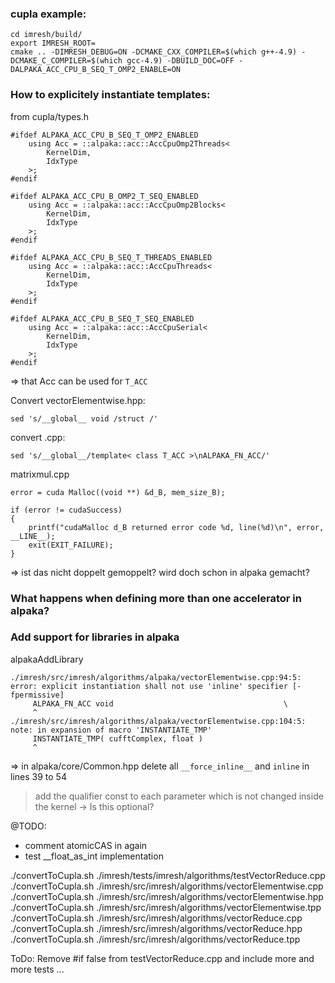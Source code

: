 ### cupla example:

    cd imresh/build/
    export IMRESH_ROOT=
    cmake .. -DIMRESH_DEBUG=ON -DCMAKE_CXX_COMPILER=$(which g++-4.9) -DCMAKE_C_COMPILER=$(which gcc-4.9) -DBUILD_DOC=OFF -DALPAKA_ACC_CPU_B_SEQ_T_OMP2_ENABLE=ON

### How to explicitely instantiate templates:

from cupla/types.h

    #ifdef ALPAKA_ACC_CPU_B_SEQ_T_OMP2_ENABLED
        using Acc = ::alpaka::acc::AccCpuOmp2Threads<
            KernelDim,
            IdxType
        >;
    #endif

    #ifdef ALPAKA_ACC_CPU_B_OMP2_T_SEQ_ENABLED
        using Acc = ::alpaka::acc::AccCpuOmp2Blocks<
            KernelDim,
            IdxType
        >;
    #endif

    #ifdef ALPAKA_ACC_CPU_B_SEQ_T_THREADS_ENABLED
        using Acc = ::alpaka::acc::AccCpuThreads<
            KernelDim,
            IdxType
        >;
    #endif

    #ifdef ALPAKA_ACC_CPU_B_SEQ_T_SEQ_ENABLED
        using Acc = ::alpaka::acc::AccCpuSerial<
            KernelDim,
            IdxType
        >;
    #endif

  => that Acc can be used for `T_ACC`

Convert vectorElementwise.hpp:

    sed 's/__global__ void /struct /'

convert .cpp:

    sed 's/__global__/template< class T_ACC >\nALPAKA_FN_ACC/'

matrixmul.cpp

    error = cuda Malloc((void **) &d_B, mem_size_B);

    if (error != cudaSuccess)
    {
        printf("cudaMalloc d_B returned error code %d, line(%d)\n", error, __LINE__);
        exit(EXIT_FAILURE);
    }

  => ist das nicht doppelt gemoppelt? wird doch schon in alpaka gemacht?

### What happens when defining more than one accelerator in alpaka?

### Add support for libraries in alpaka

alpakaAddLibrary


    ./imresh/src/imresh/algorithms/alpaka/vectorElementwise.cpp:94:5: error: explicit instantiation shall not use 'inline' specifier [-fpermissive]
         ALPAKA_FN_ACC void                                      \
         ^
    ./imresh/src/imresh/algorithms/alpaka/vectorElementwise.cpp:104:5: note: in expansion of macro 'INSTANTIATE_TMP'
         INSTANTIATE_TMP( cufftComplex, float )
         ^

  => in alpaka/core/Common.hpp delete all `__force_inline__` and `inline` in lines 39 to 54

> add the qualifier const to each parameter which is not changed inside the kernel
 -> Is this optional?

@TODO:
  - comment atomicCAS in again
  - test __float_as_int implementation


./convertToCupla.sh ./imresh/tests/imresh/algorithms/testVectorReduce.cpp
./convertToCupla.sh ./imresh/src/imresh/algorithms/vectorElementwise.cpp
./convertToCupla.sh ./imresh/src/imresh/algorithms/vectorElementwise.hpp
./convertToCupla.sh ./imresh/src/imresh/algorithms/vectorElementwise.tpp
./convertToCupla.sh ./imresh/src/imresh/algorithms/vectorReduce.cpp
./convertToCupla.sh ./imresh/src/imresh/algorithms/vectorReduce.hpp
./convertToCupla.sh ./imresh/src/imresh/algorithms/vectorReduce.tpp

ToDo: Remove #if false from testVectorReduce.cpp and include more and more tests ...

